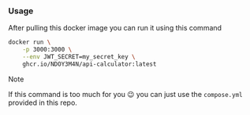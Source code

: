 ### Usage

After pulling this docker image you can run it using this command

```sh
docker run \
    -p 3000:3000 \
    --env JWT_SECRET=my_secret_key \
    ghcr.io/NDOY3M4N/api-calculator:latest
```

> [!NOTE]
> If this command is too much for you 😉 you can just use the `compose.yml` provided in this repo.
